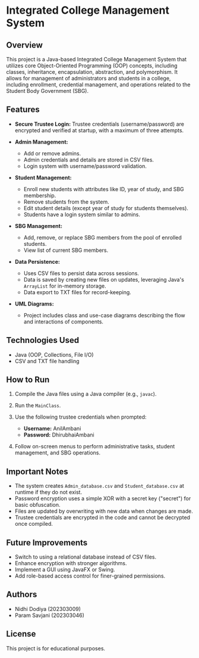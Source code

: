 # Integrated College Management System

## Overview

This project is a Java-based Integrated College Management System that utilizes core Object-Oriented Programming (OOP) concepts, including classes, inheritance, encapsulation, abstraction, and polymorphism. It allows for management of administrators and students in a college, including enrollment, credential management, and operations related to the Student Body Government (SBG).

## Features

* **Secure Trustee Login:** Trustee credentials (username/password) are encrypted and verified at startup, with a maximum of three attempts.
* **Admin Management:**

  * Add or remove admins.
  * Admin credentials and details are stored in CSV files.
  * Login system with username/password validation.
* **Student Management:**

  * Enroll new students with attributes like ID, year of study, and SBG membership.
  * Remove students from the system.
  * Edit student details (except year of study for students themselves).
  * Students have a login system similar to admins.
* **SBG Management:**

  * Add, remove, or replace SBG members from the pool of enrolled students.
  * View list of current SBG members.
* **Data Persistence:**

  * Uses CSV files to persist data across sessions.
  * Data is saved by creating new files on updates, leveraging Java's `ArrayList` for in-memory storage.
  * Data export to TXT files for record-keeping.
* **UML Diagrams:**

  * Project includes class and use-case diagrams describing the flow and interactions of components.

## Technologies Used

* Java (OOP, Collections, File I/O)
* CSV and TXT file handling

## How to Run

1. Compile the Java files using a Java compiler (e.g., `javac`).
2. Run the `MainClass`.
3. Use the following trustee credentials when prompted:

   * **Username:** AnilAmbani
   * **Password:** DhirubhaiAmbani
4. Follow on-screen menus to perform administrative tasks, student management, and SBG operations.

## Important Notes

* The system creates `Admin_database.csv` and `Student_database.csv` at runtime if they do not exist.
* Password encryption uses a simple XOR with a secret key ("secret") for basic obfuscation.
* Files are updated by overwriting with new data when changes are made.
* Trustee credentials are encrypted in the code and cannot be decrypted once compiled.

## Future Improvements

* Switch to using a relational database instead of CSV files.
* Enhance encryption with stronger algorithms.
* Implement a GUI using JavaFX or Swing.
* Add role-based access control for finer-grained permissions.

## Authors

* Nidhi Dodiya (202303009)
* Param Savjani (202303046)

## License

This project is for educational purposes.
